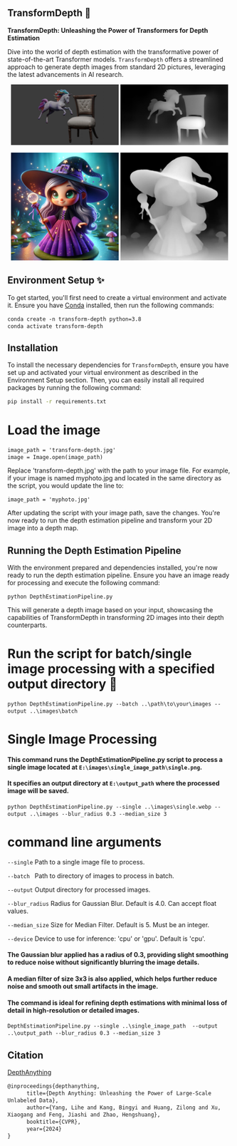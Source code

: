 ## TransformDepth 🔄

**TransformDepth: Unleashing the Power of Transformers for Depth Estimation**

Dive into the world of depth estimation with the transformative power of state-of-the-art Transformer models. `TransformDepth` offers a streamlined approach to generate depth images from standard 2D pictures, leveraging the latest advancements in AI research.

<p align="center">
  <img src="https://github.com/Limbicnation/TransformDepth/blob/main/images/transform-depth.jpg" alt="Original Image" width="48%"/>
  <img src="https://github.com/Limbicnation/TransformDepth/blob/main/images/depth-transform-depth.jpg" alt="Depth Image" width="48%"/>
</p>

<p align="center">
  <img src="https://github.com/Limbicnation/TransformDepth/blob/main/images/single.webp" alt="Original Image" width="48%"/>
  <img src="https://github.com/Limbicnation/TransformDepth/blob/main/images/depth-single.webp" alt="Depth Image" width="48%"/>
</p>

## Environment Setup ✨

To get started, you'll first need to create a virtual environment and activate it. Ensure you have [Conda](https://docs.conda.io/en/latest/) installed, then run the following commands:

```
conda create -n transform-depth python=3.8
conda activate transform-depth
```
## Installation

To install the necessary dependencies for `TransformDepth`, ensure you have set up and activated your virtual environment as described in the Environment Setup section. Then, you can easily install all required packages by running the following command:

```bash
pip install -r requirements.txt
```

# Load the image
```
image_path = 'transform-depth.jpg'
image = Image.open(image_path)
```
Replace 'transform-depth.jpg' with the path to your image file. For example, if your image is named myphoto.jpg and located in the same directory as the script, you would update the line to:

```
image_path = 'myphoto.jpg'
```
After updating the script with your image path, save the changes. You're now ready to run the depth estimation pipeline and transform your 2D image into a depth map.

## Running the Depth Estimation Pipeline

With the environment prepared and dependencies installed, you're now ready to run the depth estimation pipeline. 
Ensure you have an image ready for processing and execute the following command:

```
python DepthEstimationPipeline.py
```
This will generate a depth image based on your input, showcasing the capabilities of TransformDepth in transforming 2D images into their depth counterparts.

# Run the script for batch/single image processing with a specified output directory 🌟

```
python DepthEstimationPipeline.py --batch ..\path\to\your\images --output ..\images\batch
```

# Single Image Processing

#### This command runs the DepthEstimationPipeline.py script to process a single image located at ```E:\images\single_image_path\single.png```.

#### It specifies an output directory at ```E:\output_path``` where the processed image will be saved.

```
python DepthEstimationPipeline.py --single ..\images\single.webp --output ..\images --blur_radius 0.3 --median_size 3
```
# command line arguments


```--single```  Path to a single image file to process.

```--batch ```  Path to directory of images to process in batch.

```--output```  Output directory for processed images.

```--blur_radius```  Radius for Gaussian Blur. Default is 4.0. Can accept float values.

```--median_size```  Size for Median Filter. Default is 5. Must be an integer.

```--device```       Device to use for inference: 'cpu' or 'gpu'. Default is 'cpu'.


#### The Gaussian blur applied has a radius of 0.3, providing slight smoothing to reduce noise without significantly blurring the image details.
#### A median filter of size 3x3 is also applied, which helps further reduce noise and smooth out small artifacts in the image.
#### The command is ideal for refining depth estimations with minimal loss of detail in high-resolution or detailed images.


```
DepthEstimationPipeline.py --single ..\single_image_path  --output ..\output_path --blur_radius 0.3 --median_size 3
```

## Citation

[DepthAnything](https://github.com/LiheYoung/Depth-Anything?tab=readme-ov-file)

```
@inproceedings{depthanything,
      title={Depth Anything: Unleashing the Power of Large-Scale Unlabeled Data}, 
      author={Yang, Lihe and Kang, Bingyi and Huang, Zilong and Xu, Xiaogang and Feng, Jiashi and Zhao, Hengshuang},
      booktitle={CVPR},
      year={2024}
}
```
